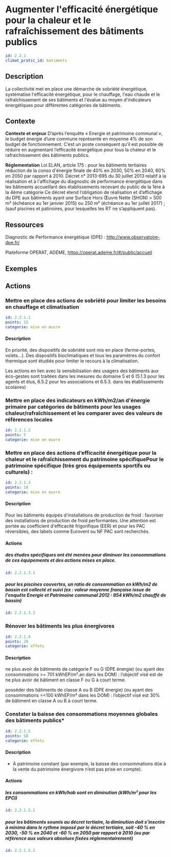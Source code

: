 # Augmenter l'efficacité énergétique pour la chaleur et le rafraîchissement des bâtiments publics
```yaml
id: 2.2.1
climat_pratic_id: batiments
```
## Description
La collectivité met en place une démarche de sobriété énergétique, systématise l'efficacité énergétique, pour le chauffage, l'eau chaude et le rafraîchissement de ses bâtiments et l'évalue au moyen d'indicateurs énergétiques pour différentes catégories de bâtiments.

## Contexte
**Contexte et enjeux**
D’après l’enquête « Energie et patrimoine communal », le budget énergie d’une commune représente en moyenne 4% de son budget de fonctionnement. C’est un poste conséquent qu’il est possible de réduire en augmentant l’efficacité énergétique pour tous la chaleur et le rafraichissement des bâtiments publics.

**Réglementation**
Loi ELAN, article 175 : pour les bâtiments tertiaires réduction de la conso d'énergie finale de 40% en 2030, 50% en 2040, 60% en 2050 par rapport à 2010.
Décret n° 2013-695 du 30 juillet 2013 relatif à la réalisation et à l'affichage du diagnostic de performance énergétique dans les bâtiments accueillant des établissements recevant du public de la 1ère à la 4ème catégorie
Ce décret étend l’obligation de réalisation et d’affichage du DPE aux bâtiments ayant une Surface Hors Œuvre Nette (SHON) &gt; 500 m² (échéance au 1er janvier 2015) ou 250 m² (échéance au 1er juillet 2017) ; (sauf piscines et patinoires, pour lesquelles les RT ne s’appliquent pas).

## Ressources
Diagnostic de Performance énergétique (DPE) : <a href="http://www.observatoire-dpe.fr/">http://www.observatoire-dpe.fr/</a>

Plateforme OPERAT, ADEME, <a href="https://operat.ademe.fr/#/public/accueil">https://operat.ademe.fr/#/public/accueil</a>

## Exemples


## Actions
### Mettre en place des actions de sobriété pour limiter les besoins en chauffage et climatisation
```yaml
id: 2.2.1.1
points: 15
categorie: mise en œuvre
```
#### Description
En priorité, des dispositifs de sobriété sont mis en place (ferme-portes, volets…). Des dispositifs bioclimatiques et tous les paramètres du confort thermique sont étudiés pour limiter le recours à la climatisation.

Les actions en lien avec la sensibilisation des usagers des bâtiments aux éco-gestes sont traitées dans les mesures du domaine 5 et 6 (5.1.3 pour les agents et élus, 6.5.2 pour les associations et 6.5.3. dans les établissements scolaires)



### Mettre en place des indicateurs en kWh/m2/an d'énergie primaire par catégories de bâtiments pour les usages chaleur/rafraîchissement et les comparer avec des valeurs de références locales
```yaml
id: 2.2.1.2
points: 5
categorie: mise en œuvre
```

### Mettre en place des actions d’efficacité énergétique pour la chaleur et le rafraîchissement du patrimoine spécifiquePour le patrimoine spécifique (très gros équipements sportifs ou culturels) :
```yaml
id: 2.2.1.3
points: 10
categorie: mise en œuvre
```
#### Description
Pour les bâtiments équipés d'installations de production de froid : favoriser des installations de production de froid performantes. Une attention est portée au coefficient d'efficacité frigorifique (EER) et pour les PAC réversibles, des labels comme Eurovent ou NF PAC sont recherchés.

#### Actions
##### des études spécifiques ont été menées pour diminuer les consommations de ces équipements et des actions mises en place.
```yaml
id: 2.2.1.3.1
```

##### pour les piscines couvertes, un ratio de consommation en kWh/m2 de bassin est collecté et suivi (ex : valeur moyenne française issue de l'enquête Energie et Patrimoine communal 2012 : 954 kWh/m2 chauffé de bassin)
```yaml
id: 2.2.1.3.2
```


### Rénover les bâtiments les plus énergivores
```yaml
id: 2.2.1.4
points: 20
categorie: effets
```
#### Description
ne plus avoir de bâtiments de catégorie F ou G (DPE énergie) (ou ayant des consommations >= 701 kWhEP/m².an dans les DOM) : l’objectif visé est de ne plus avoir de bâtiment en classe F ou G à court terme.

posséder des bâtiments de classe A ou B (DPE énergie) (ou ayant des consommations =<100 kWhEP/m² dans les DOM) : l’objectif visé est 30% de bâtiment en classe A ou B à court terme.



### Constater la baisse des consommations moyennes globales des bâtiments publics*
```yaml
id: 2.2.1.5
points: 50
categorie: effets
```
#### Description
* À patrimoine constant (par exemple, la baisse des consommations dûe à la vente du patrimoine énergivore n’est pas prise en compte).

#### Actions
##### les consommations en kWh/hab sont en diminution (kWh/m² pour les EPCI)
```yaml
id: 2.2.1.5.1
```

##### pour les bâtiments soumis au décret tertiaire, la diminution doit s'inscrire à minima dans le rythme imposé par le décret tertiaire, soit -40 % en 2030, -50 % en 2040 et -60 % en 2050 par rapport à 2010 (ou par référence aux valeurs absolues fixées réglementairement)
```yaml
id: 2.2.1.5.2
```
